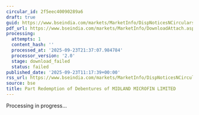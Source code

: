 ```yaml
---
circular_id: 2f5eec40090289a6
draft: true
guid: https://www.bseindia.com/markets/MarketInfo/DispNoticesNCirculars.aspx?Noticeid={77721475-1D35-43FB-91C2-58929939C710}&noticeno=20250923-18&dt=09/23/2025&icount=18&totcount=84&flag=0
pdf_url: https://www.bseindia.com/markets/MarketInfo/DownloadAttach.aspx?id=20250923-18&attachedId=
processing:
  attempts: 1
  content_hash: ''
  processed_at: '2025-09-23T21:37:07.984784'
  processor_version: '2.0'
  stage: download_failed
  status: failed
published_date: '2025-09-23T11:17:39+00:00'
rss_url: https://www.bseindia.com/markets/MarketInfo/DispNoticesNCirculars.aspx?Noticeid={77721475-1D35-43FB-91C2-58929939C710}&noticeno=20250923-18&dt=09/23/2025&icount=18&totcount=84&flag=0
source: bse
title: Part Redemption of Debentures of MIDLAND MICROFIN LIMITED
---
```


Processing in progress...